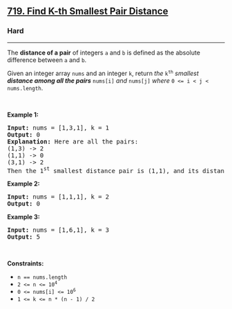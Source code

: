 <h2><a href="https://leetcode.com/problems/find-k-th-smallest-pair-distance/">719. Find K-th Smallest Pair Distance</a></h2><h3>Hard</h3><hr><div style="user-select: auto;"><p style="user-select: auto;">The <strong style="user-select: auto;">distance of a pair</strong> of integers <code style="user-select: auto;">a</code> and <code style="user-select: auto;">b</code> is defined as the absolute difference between <code style="user-select: auto;">a</code> and <code style="user-select: auto;">b</code>.</p>

<p style="user-select: auto;">Given an integer array <code style="user-select: auto;">nums</code> and an integer <code style="user-select: auto;">k</code>, return <em style="user-select: auto;">the</em> <code style="user-select: auto;">k<sup style="user-select: auto;">th</sup></code> <em style="user-select: auto;">smallest <strong style="user-select: auto;">distance among all the pairs</strong></em> <code style="user-select: auto;">nums[i]</code> <em style="user-select: auto;">and</em> <code style="user-select: auto;">nums[j]</code> <em style="user-select: auto;">where</em> <code style="user-select: auto;">0 &lt;= i &lt; j &lt; nums.length</code>.</p>

<p style="user-select: auto;">&nbsp;</p>
<p style="user-select: auto;"><strong style="user-select: auto;">Example 1:</strong></p>

<pre style="user-select: auto;"><strong style="user-select: auto;">Input:</strong> nums = [1,3,1], k = 1
<strong style="user-select: auto;">Output:</strong> 0
<strong style="user-select: auto;">Explanation:</strong> Here are all the pairs:
(1,3) -&gt; 2
(1,1) -&gt; 0
(3,1) -&gt; 2
Then the 1<sup style="user-select: auto;">st</sup> smallest distance pair is (1,1), and its distance is 0.
</pre>

<p style="user-select: auto;"><strong style="user-select: auto;">Example 2:</strong></p>

<pre style="user-select: auto;"><strong style="user-select: auto;">Input:</strong> nums = [1,1,1], k = 2
<strong style="user-select: auto;">Output:</strong> 0
</pre>

<p style="user-select: auto;"><strong style="user-select: auto;">Example 3:</strong></p>

<pre style="user-select: auto;"><strong style="user-select: auto;">Input:</strong> nums = [1,6,1], k = 3
<strong style="user-select: auto;">Output:</strong> 5
</pre>

<p style="user-select: auto;">&nbsp;</p>
<p style="user-select: auto;"><strong style="user-select: auto;">Constraints:</strong></p>

<ul style="user-select: auto;">
	<li style="user-select: auto;"><code style="user-select: auto;">n == nums.length</code></li>
	<li style="user-select: auto;"><code style="user-select: auto;">2 &lt;= n &lt;= 10<sup style="user-select: auto;">4</sup></code></li>
	<li style="user-select: auto;"><code style="user-select: auto;">0 &lt;= nums[i] &lt;= 10<sup style="user-select: auto;">6</sup></code></li>
	<li style="user-select: auto;"><code style="user-select: auto;">1 &lt;= k &lt;= n * (n - 1) / 2</code></li>
</ul>
</div>
